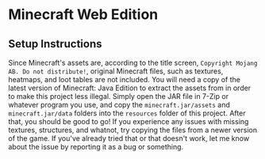 [1]: https://minecraft.net "Minecraft's Official Website"

# Minecraft Web Edition
## Setup Instructions
Since Minecraft's assets are, according to the title screen, `Copyright Mojang AB. Do not distribute!`, original Minecraft files, such as textures, heatmaps, and loot tables are not included. You will need a copy of the latest version of Minecraft: Java Edition to extract the assets from in order to make this project less illegal. Simply open the JAR file in 7-Zip or whatever program you use, and copy the `minecraft.jar/assets` and `minecraft.jar/data` folders into the `resources` folder of this project. After that, you should be good to go! If you experience any issues with missing textures, structures, and whatnot, try copying the files from a newer version of the game. If you've already tried that or that doesn't work, let me know about the issue by reporting it as a bug or something.